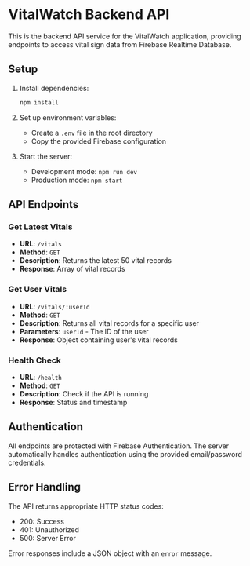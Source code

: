 # VitalWatch Backend API

This is the backend API service for the VitalWatch application, providing endpoints to access vital sign data from Firebase Realtime Database.

## Setup

1. Install dependencies:

   ```bash
   npm install
   ```

2. Set up environment variables:

   - Create a `.env` file in the root directory
   - Copy the provided Firebase configuration

3. Start the server:
   - Development mode: `npm run dev`
   - Production mode: `npm start`

## API Endpoints

### Get Latest Vitals

- **URL**: `/vitals`
- **Method**: `GET`
- **Description**: Returns the latest 50 vital records
- **Response**: Array of vital records

### Get User Vitals

- **URL**: `/vitals/:userId`
- **Method**: `GET`
- **Description**: Returns all vital records for a specific user
- **Parameters**: `userId` - The ID of the user
- **Response**: Object containing user's vital records

### Health Check

- **URL**: `/health`
- **Method**: `GET`
- **Description**: Check if the API is running
- **Response**: Status and timestamp

## Authentication

All endpoints are protected with Firebase Authentication. The server automatically handles authentication using the provided email/password credentials.

## Error Handling

The API returns appropriate HTTP status codes:

- 200: Success
- 401: Unauthorized
- 500: Server Error

Error responses include a JSON object with an `error` message.
